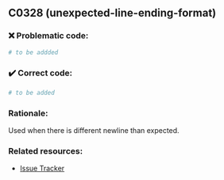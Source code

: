 ## C0328 (unexpected-line-ending-format)

### :x: Problematic code:

```python
# to be addded
```

### :heavy_check_mark: Correct code:

```python
# to be added
```

### Rationale:

Used when there is different newline than expected.

### Related resources:

- [Issue Tracker](https://github.com/PyCQA/pylint/issues?q=is%3Aissue+%22unexpected-line-ending-format%22+OR+%22C0328%22)
